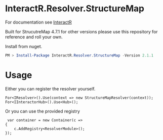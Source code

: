 # InteractR.Resolver.StructureMap
For documentation see [InteractR](https://github.com/madebykrol/InteractR)

Built for StrucutreMap 4.7.1 for other versions please use this repository for reference and roll your own.

Install from nuget.
```PowerShell
PM > Install-Package InteractR.Resolver.StructureMap -Version 2.1.1
```

# Usage 
Either you can register the resolver yourself.
```Csharp
For<IResolver>().Use(context => new StructureMapResolver(context));
For<IInteractorHub>().Use<Hub>();
```

Or you can use the provided registry
```Csharp
 var container = new Container(c =>
{
    c.AddRegistry<ResolverModule>();
});
```